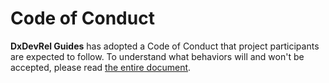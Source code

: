 # Code of Conduct

**DxDevRel Guides** has adopted a Code of Conduct that project participants are expected to follow. To understand what behaviors will and won't be accepted, please read [the entire document](https://www.contributor-covenant.org/version/1/4/code-of-conduct/).